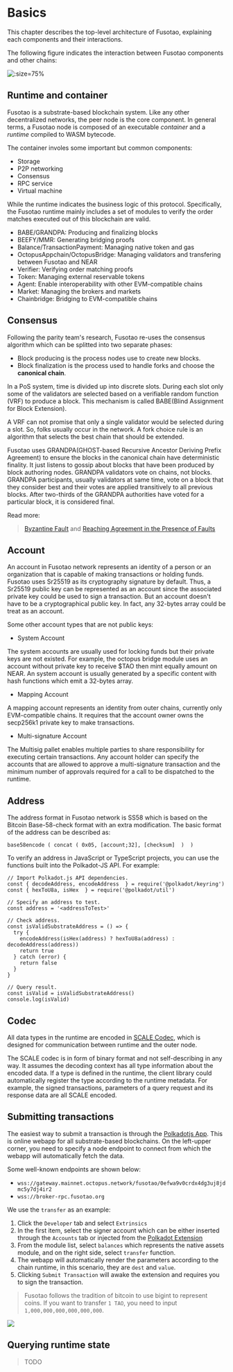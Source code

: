 # Basics

This chapter describes the top-level architecture of Fusotao, explaining each components and their interactions.

The following figure indicates the interaction between Fusotao components and other chains:

![](/overview.png ':size=75%')

## Runtime and container

Fusotao is a substrate-based blockchain system. Like any other decentralized networks, the peer node is the core component. 
In general terms, a Fusotao node is composed of an executable *container* and a *runtime* compiled to WASM bytecode.

The container involes some important but common components:

- Storage
- P2P networking
- Consensus
- RPC service
- Virtual machine

While the runtime indicates the business logic of this protocol. Specifically, the Fusotao runtime mainly includes a set of modules to verify the order matches executed out of this blockchain are valid.

- BABE/GRANDPA: Producing and finalizing blocks
- BEEFY/MMR: Generating bridging proofs
- Balance/TransactionPayment: Managing native token and gas
- OctopusAppchain/OctopusBridge: Managing validators and transfering between Fusotao and NEAR
- Verifier: Verifying order matching proofs 
- Token: Managing external reservable tokens
- Agent: Enable interoperability with other EVM-compatible chains
- Market: Managing the brokers and markets
- Chainbridge: Bridging to EVM-compatible chains

## Consensus

Following the parity team's research, Fusotao re-uses the consensus algorithm which can be splitted into two separate phases:

- Block producing is the process nodes use to create new blocks.
- Block finalization is the process used to handle forks and choose the **canonical chain**.

In a PoS system, time is divided up into discrete slots. During each slot only some of the validators are selected based on a verifiable random function (VRF) to produce a block. This mechanism is called BABE(Blind Assignment for Block Extension).

A VRF can not promise that only a single validator would be selected during a slot. So, folks usually occur in the network.
A fork choice rule is an algorithm that selects the best chain that should be extended. 

Fusotao uses GRANDPA(GHOST-based Recursive Ancestor Deriving Prefix Agreement) to ensure the blocks in the canonical chain have deterministic finality. It just listens to gossip about blocks that have been produced by block authoring nodes. GRANDPA validators vote on chains, not blocks.
GRANDPA participants, usually validators at same time, vote on a block that they consider best and their votes are applied transitively to all previous blocks. After two-thirds of the GRANDPA authorities have voted for a particular block, it is considered final.

Read more: 

> [Byzantine Fault](https://en.wikipedia.org/wiki/Byzantine_fault) and  [Reaching Agreement in the Presence of Faults](https://lamport.azurewebsites.net/pubs/reaching.pdf)

## Account

An account in Fusotao network represents an identity of a person or an organization that is capable of making transactions or holding funds. 
Fusotao uses Sr25519 as its cryptography signature by default. Thus, a Sr25519 public key can be represented as an account since the associated private key could be used to sign a transaction. 
But an account doesn't have to be a cryptographical public key. In fact, any 32-bytes array could be treat as an account.

Some other account types that are not public keys:

- System Account

The system accounts are usually used for locking funds but their private keys are not existed. For example, the octopus bridge module uses an account without private key to receive $TAO then mint equally amount on NEAR. An system account is usually generated by a specific content with hash functions which emit a 32-bytes array.

- Mapping Account

A mapping account represents an identity from outer chains, currently only EVM-compatible chains. It requires that the account owner owns the secp256k1 private key to make transactions.

- Multi-signature Account

The Multisig pallet enables multiple parties to share responsibility for executing certain transactions. Any account holder can specify the accounts that are allowed to approve a multi-signature transaction and the minimum number of approvals required for a call to be dispatched to the runtime.

## Address

The address format in Fusotao network is SS58 which is based on the Bitcoin Base-58-check format with an extra modification.
The basic format of the address can be described as:

```
base58encode ( concat ( 0x05, [account;32], [checksum]  )  )
```

To verify an address in JavaScript or TypeScript projects, you can use the functions built into the Polkadot-JS API. For example:

```
// Import Polkadot.js API dependencies.
const { decodeAddress, encodeAddress  } = require('@polkadot/keyring')
const { hexToU8a, isHex  } = require('@polkadot/util')

// Specify an address to test.
const address = '<addressToTest>'

// Check address.
const isValidSubstrateAddress = () => {
  try {
    encodeAddress(isHex(address) ? hexToU8a(address) : decodeAddress(address))
    return true
  } catch (error) {
    return false
  }
}

// Query result.
const isValid = isValidSubstrateAddress()
console.log(isValid)
```

## Codec 

All data types in the runtime are encoded in [SCALE Codec](https://github.com/paritytech/parity-scale-codec), which is designed for communication between runtime and the outer node.

The SCALE codec is in form of binary format and not self-describing in any way. It assumes the decoding context has all type information about the encoded data. If a type is defined in the runtime, the client library could automatically register the type according to the runtime metadata.
For example, the signed transactions, parameters of a query request and its response data are all SCALE encoded. 

## Submitting transactions

The easiest way to submit a transaction is through the [Polkadotjs App](https://polkadot.js.org/apps). This is online webapp for all substrate-based blockchains. On the left-upper corner, you need to specify a node endpoint to connect from which the webapp will automatically fetch the data.

Some well-known endpoints are shown below:

- `wss://gateway.mainnet.octopus.network/fusotao/0efwa9v0crdx4dg3uj8jdmc5y7dj4ir2`
- `wss://broker-rpc.fusotao.org`

We use the `transfer` as an example:

1. Click the `Developer` tab and select `Extrinsics`
2. In the first item, select the signer account which can be either inserted through the `Accounts` tab or injected from the [Polkadot Extension](https://polkadot.js.org/extension/)
3. From the module list, select `balances` which represents the native assets module, and on the right side, select `transfer` function.
4. The webapp will automatically render the parameters according to the chain runtime, in this scenario, they are `dest` and `value`. 
5. Clicking `Submit Transaction` will awake the extension and requires you to sign the transaction.

> Fusotao follows the tradition of bitcoin to use bigint to represent coins. If you want to transfer `1 TAO`, you need to input `1,000,000,000,000,000,000`.

![](/submit-trans.png)

## Querying runtime state

> TODO

